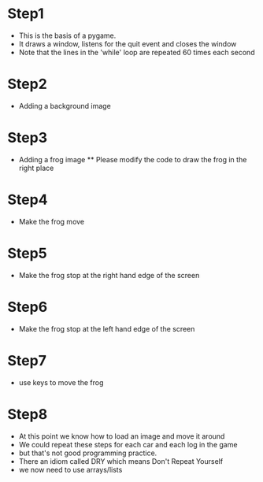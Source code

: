 # Step1
* This is the basis of a pygame.
* It draws a window, listens for the quit event and closes the window
* Note that the lines in the 'while' loop are repeated 60 times each second 

# Step2
* Adding a background image

# Step3
* Adding a frog image
** Please modify the code to draw the frog in the right place

# Step4
* Make the frog move

# Step5
* Make the frog stop at the right hand edge of the screen

# Step6
* Make the frog stop at the left hand edge of the screen

# Step7
* use keys to move the frog

# Step8
* At this point we know how to load an image and move it around
* We could repeat these steps for each car and each log in the game
* but that's not good programming practice.
* There an idiom called DRY which means Don't Repeat Yourself
* we now need to use arrays/lists